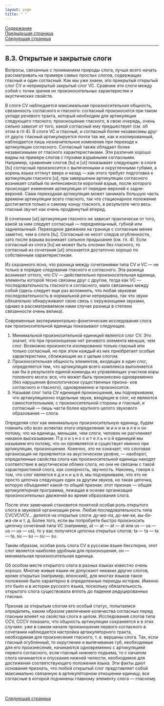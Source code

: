 ```yaml
---
layout: page
title: " "
---
```

<a href="contents.html">Содержание</a><br>
<a href="082.html">Предыдущая страница</a><br>
<a href="084.html">Следующая страница</a>
<hr>


## 8.3. Открытые и закрытые слоги 
Вопросы, связанные с пониманием природы слога, лучше всего начать рассматривать 
на примере самых простых слогов, содержащих гласный и один согласный. Как мы уже знаем, 
это прикрытый открытый слог CV и неприкрытый закрытый слог VC. Сравним эти слоги между 
собой с точки зрения их произносительных характеристик и акустических свойств. 


В слоге CV наблюдается максимальная произносительная общность, связанность согласного 
и гласного: согласный произносится при таком укладе речевого тракта, который необходим для
артикуляции следующего гласного; произношение гласного, в свою очередь, очень сильно 
зависит от того, какой согласный ему предшествует 
(см. об этом в гл 4). В слоге VC и гласный, и согласный более независимы друг от друга: 
гласный артикулируется почти так же, как и изолированный, наблюдается лишь незначительное 
изменение при переходе к артикуляции согласного. Согласный также обладает более независимыми 
от гласного характеристиками. Эти различия хорошо видны на примере слогов с глухими
взрывными согласными. Например, сравнение слогов [tu] и [ut] показывает следующее: 
в слоге [tu] согласный произносится с выпяченными и округленными губами, а корень языка 
оттянут вверх и назад — как этого требует подготовка к артикуляции гласного [u]; при завершении 
артикуляции согласного возникает слабый по интенсивности короткий взрыв, после которого 
происходит изменение артикуляции от передне-верхней к задне-верхней. Сама переходная 
артикуляция может занимать большую часть времени артикуляции всего гласного, так что 
стационарное положение достигается только к самому концу гласного, в результате чего весь 
гласный звучит как очень продвинутый вперед. 

В сочетании [ut] артикуляция гласного не зависит практически от того, какой за ним следует 
согласный — переднеязычный, губной или заднеязычный. Переходное движение на границе 
с согласным менее заметно, чем в слоге [tu]. Согласный не несет следов огубленности, зато 
после взрыва возникает сильное придыхание (см. гл. 4). Если согласный из слога [tu] не может 
быть опознан без гласного, то согласный из сочетания [ut] опознается достаточно хорошо по 
собственным характеристикам. 

Из сказанного ясно, что разница между сочетаниями типа CV и VC — не только в порядке 
следования гласного и согласного. Эта разница возникает оттого, что CV — действительно 
произносительная единица, элементы которой тесно связаны друг с другом, тогда как VC — 
последовательность гласного и согласного, мало связанных между собой (здесь следует еще раз 
вспомнить, что любая звуковая последовательность в нормальной речи непрерывна, так что звуки 
обязательно обнаруживают свою связь с окружающими звуками, однако в рассматриваемом нами
случае разница в степени связанности очень велика). 

Современные экспериментально-фонетические исследования слога как произносительной единицы 
показывают следующее. 

<ol>
<li>Минимальной произносительной единицей является слог CV. Это значит, что при произношении 
нет речевого элемента меньше, чем слог. Возможно произнести изолированно только гласный или 
только согласный, но при этом каждый из них приобретает особые характеристики, сближающие 
их с целым слогом. </li>
<li>Произносительная общность элементов, входящих в один слог, определяется тем, что артикуляция 
всего комплекса выполняется как бы в результате единой 
команды из управляющих участков коры головного 
мозга: все, что может быть произнесено одновременно (без нарушения фонологически существенных призна-
ков согласного и гласного), одновременно и произносится.</li> 
<li>Называя слог типа CV единицей произношения, мы подчеркиваем, что артикуляционно 
отдельные звуки, входящие в слог, не являются самостоятельными; с произносительной 
стороны и гласный, и согласный — лишь части более крупного целого звукового образования — слога. </li>
</ol>
Определяя слог как минимальную произносительную единицу, будем помнить обо всех аспектах 
этого определения:  м и н и м а л е н  он потому, что на единицы, меньшие, чем слоги, человек 
не расчленяет никакое высказывание. П р о и з н о с и т е л ь н о й  единицей мы называем его
потому, что он проявляется и существует именно при артикуляции, произношении. Конечно,
это не означает, что слоговая организация не проявляется на акустическом уровне, — наоборот, 
определенные свойства слога как произносительной единицы находят соответствие в акустическом 
облике слога, но они не связаны с такой характеристикой слога, как сонорность, звучность. Наконец, 
говоря о том, что слог является  
е д и н и ц е й, мы подчеркиваем, что это не просто цепочка следующих один за другим звуков, но 
такая цепочка, которую объединяет какой-то общий признак: этот признак — общая артикуляторная 
программа, лежащая в основе организации произносительных движений во время образования слога. 

После этих замечаний становится понятной особая роль открытого слога в звуковой организации речи.
Любая последовательность типа CVCVCVCV... делится на открытые слоги: <i>ду-ма-ла, до-ми-ки, 
вы-бе-жа-ли</i> и т. д. Более того, если вы попробуете быстро произносить цепочку сочетаний типа 
VC (например, at — at — at — at или us — us — us — us — us), то у вас получится цепочка 
открытых слогов: ta — ta — ta — ta, su — su — su — su. 

Таким образом, особая роль слога CV в русском языке бесспорна, этот слог является наиболее
удобным для произношения, он — минимальная произносительная единица. 

Об особом месте открытого слога в разных языках известно очень хорошо. Многие живые
языки не допускают никаких других слогов, кроме открытых (например, японский), для многих
языков такое положение было характерно в определенные периоды истории. Именно это 
было и в истории русского языка, поскольку обязательность открытого слога существовала
вплоть до падения редуцированных гласных. 

Признав за открытым слогом его особый статус, попытаемся определить, каким образом
увеличение количества согласных перед гласным влияет на свойства слога в целом. 
Исследования слогов типа CCV, CCCV показало, что общность артикуляции сохраняется 
и в этих случаях: уже в самом начале произношения первого согласного в сочетании 
наблюдается настройка артикуляторного тракта, необходимая для произнесения гласного, 
т. е. вершины слога. Так, если гласный огубленный, то округление и выпячивание губ, 
необходимые для его произнесения, начинаются одновременно с артикуляцией первого 
согласного, если гласный нижнего подъема, то с началом слога начинается и опускание 
нижней челюсти, необходимое для достижения соответствующего положения языка. 
Эти факты дают основания признать, что любой открытый слог представляет собой
максимально связанную в артикуляторном отношении единицу, все согласные в которой 
подчинены главному элементу слога — гласному. 


<br><br>
<a href="084.html">Следующая страница</a>
